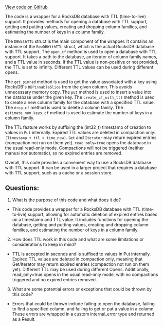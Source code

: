 [View code on GitHub](https://github.com/nervosnetwork/ckb/blob/develop/db/src/db_with_ttl.rs)

The code is a wrapper for a RocksDB database with TTL (time-to-live) support. It provides methods for opening a database with TTL support, getting and putting values, creating and dropping column families, and estimating the number of keys in a column family.

The `DBWithTTL` struct is the main component of the wrapper. It contains an instance of the `RawDBWithTTL` struct, which is the actual RocksDB database with TTL support. The `open_cf` method is used to open a database with TTL support. It takes a path to the database, an iterator of column family names, and a TTL value in seconds. If the TTL value is non-positive or not provided, the TTL is set to infinity. Different TTL values can be used during different opens.

The `get_pinned` method is used to get the value associated with a key using RocksDB's `DBPinnableSlice` from the given column. This avoids unnecessary memory copy. The `put` method is used to insert a value into the database under the given key. The `create_cf_with_ttl` method is used to create a new column family for the database with a specified TTL value. The `drop_cf` method is used to delete a column family. The `estimate_num_keys_cf` method is used to estimate the number of keys in a column family.

The TTL feature works by suffixing the (int32_t) timestamp of creation to values in `Put` internally. Expired TTL values are deleted in compaction only: `(Timestamp + ttl < time_now)`. `Get` and `Iterator` may return expired entries (compaction not run on them yet). `read_only=true` opens the database in the usual read-only mode. Compactions will not be triggered (neither manual nor automatic), so no expired entries are removed.

Overall, this code provides a convenient way to use a RocksDB database with TTL support. It can be used in a larger project that requires a database with TTL support, such as a cache or a session store.
## Questions:
 1. What is the purpose of this code and what does it do?
- This code provides a wrapper for a RocksDB database with TTL (time-to-live) support, allowing for automatic deletion of expired entries based on a timestamp and TTL value. It includes functions for opening the database, getting and putting values, creating and dropping column families, and estimating the number of keys in a column family.

2. How does TTL work in this code and what are some limitations or considerations to keep in mind?
- TTL is accepted in seconds and is suffixed to values in Put internally. Expired TTL values are deleted in compaction only, meaning that Get/Iterator may return expired entries (compaction not run on them yet). Different TTL may be used during different Opens. Additionally, read_only=true opens in the usual read-only mode, with no compactions triggered and no expired entries removed.

3. What are some potential errors or exceptions that could be thrown by this code?
- Errors that could be thrown include failing to open the database, failing to find a specified column, and failing to get or put a value in a column. These errors are wrapped in a custom internal_error type and returned as a Result.

